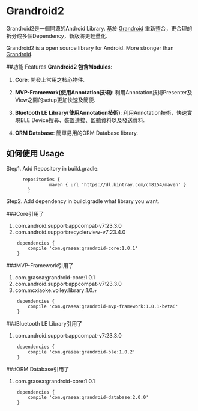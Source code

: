 # Grandroid2

Grandroid2是一個開源的Android Library. 基於 [Grandroid](https://github.com/Grasea/Grandroid) 重新整合，更合理的拆分成多個Dependency，新版將更輕量化.

Grandroid2 is a open source library for Android. More stronger than [Grandroid](https://github.com/Grasea/Grandroid).

##功能 Features
**Grandroid2 包含Modules:**

 1. **Core**: 開發上常用之核心物件.

 2. **MVP-Framework(使用Annotation技術)**: 利用Annotation技術Presenter及View之間的setup更加快速及簡便.

 3. **Bluetooth LE Library(使用Annotation技術)**: 利用Annotation技術，快速實現BLE Device搜尋、裝置連接、監聽資料以及發送資料.

 4. **ORM Database**: 簡單易用的ORM Database library.

## 如何使用 Usage
Step1. Add Repository in build.gradle:

```
      repositories {
    	        maven { url 'https://dl.bintray.com/ch8154/maven' }
        }
```

Step2. Add dependency in build.gradle what library you want.


###Core引用了
1. com.android.support:appcompat-v7:23.3.0
2. com.android.support:recyclerview-v7:23.4.0

```
    dependencies {
	    compile 'com.grasea:grandroid-core:1.0.1'
    }
```
###MVP-Framework引用了
1. com.grasea:grandroid-core:1.0.1
2. com.android.support:appcompat-v7:23.3.0
3. com.mcxiaoke.volley:library:1.0.+

```
    dependencies {
	    compile 'com.grasea:grandroid-mvp-framework:1.0.1-beta6'
    }
```
###Bluetooth LE Library引用了
1. com.android.support:appcompat-v7:23.3.0

```
    dependencies {
	    compile 'com.grasea:grandroid-ble:1.0.2'
    }
```
###ORM Database引用了
1. com.grasea:grandroid-core:1.0.1

```
    dependencies {
	    compile 'com.grasea:grandroid-database:2.0.0'
    }
```